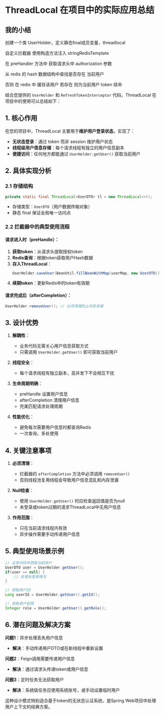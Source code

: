 # ThreadLocal 在项目中的实际应用总结

## 我的小结
创建一个类 UserHolder，定义静态final成员变量，threadlocal<UserDTO>

自定义拦截器  使用构造方法注入 stringRedisTemplate

在 preHandler 方法中 获取请求头中 authorization 参数

从 redis 的 hash 数据结构中查找是否存在 当前用户

否则   在 redis 中 缓存该用户
若存在 则为当前用户 token 续命






结合您提供的 `UserHolder` 和 `RefreshTokenInterceptor` 代码，ThreadLocal 在项目中的使用可以总结如下：

## 1. 核心作用

在您的项目中，ThreadLocal 主要用于**维护用户登录状态**，实现了：
- **无状态登录**：通过 token 而非 session 维护用户状态
- **线程级用户信息存储**：每个请求线程有独立的用户信息副本
- **便捷访问**：任何地方都能通过 `UserHolder.getUser()` 获取当前用户

## 2. 具体实现分析

### 2.1 存储结构
```java
private static final ThreadLocal<UserDTO> tl = new ThreadLocal<>();
```
- 存储类型：`UserDTO`（用户数据传输对象）
- 静态 final 保证全局唯一访问点

### 2.2 拦截器中的典型使用流程

#### 请求进入时（preHandle）：
1. **获取token**：从请求头提取授权token
2. **Redis查询**：根据token获取用户Hash数据
3. **存入ThreadLocal**：
   ```java
   UserHolder.saveUser(BeanUtil.fillBeanWithMap(userMap, new UserDTO(), false));
   ```
4. **续期token**：更新Redis中的token有效期

#### 请求完成后（afterCompletion）：
```java
UserHolder.removeUser(); // 必须清理防止内存泄漏
```

## 3. 设计优势

1. **解耦性**：
    - 业务代码无需关心用户信息获取方式
    - 只需调用 `UserHolder.getUser()` 即可获取当前用户

2. **线程安全**：
    - 每个请求线程有独立副本，高并发下不会相互干扰

3. **生命周期明确**：
    - preHandle 设置用户信息
    - afterCompletion 清理用户信息
    - 完美匹配请求处理周期

4. **性能优化**：
    - 避免每次需要用户信息时都查询Redis
    - 一次查询，多处使用

## 4. 关键注意事项

1. **必须清理**：
    - 拦截器的 `afterCompletion` 方法中必须调用 `removeUser()`
    - 否则线程池复用线程会导致用户信息混乱和内存泄漏

2. **Null检查**：
    - 使用 `UserHolder.getUser()` 时应检查返回值是否为null
    - 未登录或token过期的请求ThreadLocal中无用户信息

3. **作用范围**：
    - 只在当前请求线程内有效
    - 异步操作需要手动传递用户信息

## 5. 典型使用场景示例

```java
// 业务代码中获取当前用户
UserDTO user = UserHolder.getUser();
if(user == null) {
    // 处理未登录情况
}

// 获取用户ID
Long userId = UserHolder.getUser().getId();

// 获取用户权限
Integer role = UserHolder.getUser().getRole();
```

## 6. 潜在问题及解决方案

**问题1**：异步处理丢失用户信息
- **解决**：手动传递用户DTO或在新线程中重新设置

**问题2**：Feign调用需要传递用户信息
- **解决**：通过请求头传递token或用户信息

**问题3**：定时任务无法获取用户
- **解决**：系统级任务应使用系统账号，或手动设置临时用户

这种设计模式特别适合基于token的无状态认证系统，是Spring Web项目中处理用户上下文的经典方案。